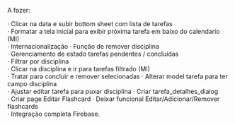 A fazer:

· Clicar na data e subir bottom sheet com lista de tarefas  
· Formatar a tela inicial para exibir próxima tarefa em baixo do calendario (MI)  
· Internacionalização 
· Função de remover disciplina  
· Gerenciamento de estado tarefas pendentes / concluídas  
· Filtrar por disciplina  
· Clicar na disciplina e ir para tarefas filtrado (MI)  
· Tratar para concluir e remover selecionadas 
· Alterar model tarefa para ter campo disciplina  
· Ajustar editar tarefa para puxar disciplina 
· Criar tarefa_detalhes_dialog  
· Criar page Editar Flashcard 
· Deixar funcional Editar/Adicionar/Remover flashcards  
· Integração completa Firebase. 

